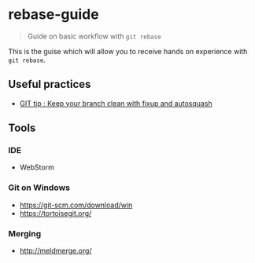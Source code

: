 # rebase-guide

> Guide on basic workflow with `git rebase`

This is the guise which will allow you to receive hands on experience with
`git rebase`.

## Useful practices

* [GIT tip : Keep your branch clean with fixup and autosquash][fixup-n-autosquash]

[fixup-n-autosquash]: http://fle.github.io/git-tip-keep-your-branch-clean-with-fixup-and-autosquash.html

## Tools

### IDE

* WebStorm

### Git on Windows

* https://git-scm.com/download/win
* https://tortoisegit.org/

### Merging

* http://meldmerge.org/
